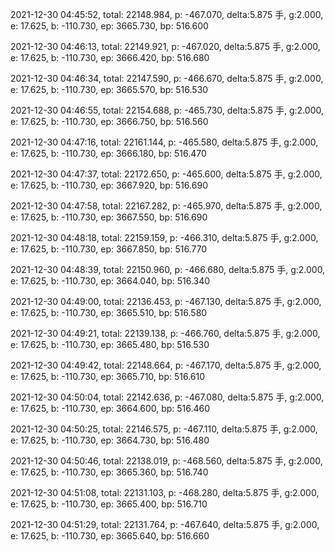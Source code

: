2021-12-30 04:45:52, total: 22148.984, p: -467.070, delta:5.875 手, g:2.000, e: 17.625, b: -110.730, ep: 3665.730, bp: 516.600

2021-12-30 04:46:13, total: 22149.921, p: -467.020, delta:5.875 手, g:2.000, e: 17.625, b: -110.730, ep: 3666.420, bp: 516.680

2021-12-30 04:46:34, total: 22147.590, p: -466.670, delta:5.875 手, g:2.000, e: 17.625, b: -110.730, ep: 3665.570, bp: 516.530

2021-12-30 04:46:55, total: 22154.688, p: -465.730, delta:5.875 手, g:2.000, e: 17.625, b: -110.730, ep: 3666.750, bp: 516.560

2021-12-30 04:47:16, total: 22161.144, p: -465.580, delta:5.875 手, g:2.000, e: 17.625, b: -110.730, ep: 3666.180, bp: 516.470

2021-12-30 04:47:37, total: 22172.650, p: -465.600, delta:5.875 手, g:2.000, e: 17.625, b: -110.730, ep: 3667.920, bp: 516.690

2021-12-30 04:47:58, total: 22167.282, p: -465.970, delta:5.875 手, g:2.000, e: 17.625, b: -110.730, ep: 3667.550, bp: 516.690

2021-12-30 04:48:18, total: 22159.159, p: -466.310, delta:5.875 手, g:2.000, e: 17.625, b: -110.730, ep: 3667.850, bp: 516.770

2021-12-30 04:48:39, total: 22150.960, p: -466.680, delta:5.875 手, g:2.000, e: 17.625, b: -110.730, ep: 3664.040, bp: 516.340

2021-12-30 04:49:00, total: 22136.453, p: -467.130, delta:5.875 手, g:2.000, e: 17.625, b: -110.730, ep: 3665.510, bp: 516.580

2021-12-30 04:49:21, total: 22139.138, p: -466.760, delta:5.875 手, g:2.000, e: 17.625, b: -110.730, ep: 3665.480, bp: 516.530

2021-12-30 04:49:42, total: 22148.664, p: -467.170, delta:5.875 手, g:2.000, e: 17.625, b: -110.730, ep: 3665.710, bp: 516.610

2021-12-30 04:50:04, total: 22142.636, p: -467.080, delta:5.875 手, g:2.000, e: 17.625, b: -110.730, ep: 3664.600, bp: 516.460

2021-12-30 04:50:25, total: 22146.575, p: -467.110, delta:5.875 手, g:2.000, e: 17.625, b: -110.730, ep: 3664.730, bp: 516.480

2021-12-30 04:50:46, total: 22138.019, p: -468.560, delta:5.875 手, g:2.000, e: 17.625, b: -110.730, ep: 3665.360, bp: 516.740

2021-12-30 04:51:08, total: 22131.103, p: -468.280, delta:5.875 手, g:2.000, e: 17.625, b: -110.730, ep: 3665.400, bp: 516.710

2021-12-30 04:51:29, total: 22131.764, p: -467.640, delta:5.875 手, g:2.000, e: 17.625, b: -110.730, ep: 3665.640, bp: 516.660